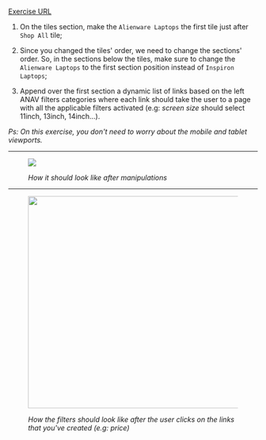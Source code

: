 [Exercise URL](https://www.dell.com/en-us/shop/dell-laptops/sc/laptops)

1. On the tiles section, make the `Alienware Laptops` the first tile just after `Shop All` tile;

2. Since you changed the tiles' order, we need to change the sections' order. So, in the sections below the tiles, make sure to change the `Alienware Laptops` to the first section position instead of `Inspiron Laptops`;

3. Append over the first section a dynamic list of links based on the left ANAV filters categories where each link should take the user to a page with all the applicable filters activated (e.g: _screen size_ should select 11inch, 13inch, 14inch...).

_Ps: On this exercise, you don't need to worry about the mobile and tablet viewports._

***

<figure>
    <img src="https://github.com/tntdevs/interview-survey/blob/master/img/exercise-02-1.JPG">
    <p><em>How it should look like after manipulations</em></p>
</figure>

***

<figure>
    <img src="https://github.com/tntdevs/interview-survey/blob/master/img/exercise-02-2.JPG" width="429">
    <p><em>How the filters should look like after the user clicks on the links that you've created (e.g: price)</em></p>
</figure>